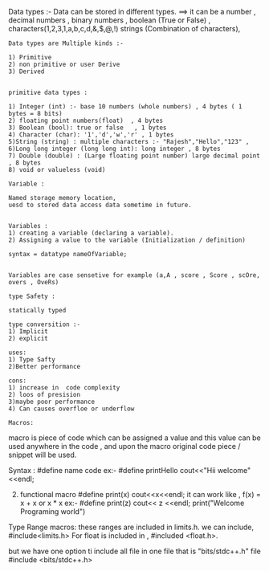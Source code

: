 Data types :-  Data can be stored in different types.
==> it can be a number , decimal numbers , binary numbers , boolean (True or False) , characters(1,2,3,1,a,b,c,d,&,$,@,!)
    strings (Combination of characters),


    Data types are Multiple kinds :-

    1) Primitive
    2) non primitive or user Derive
    3) Derived


    primitive data types :

    1) Integer (int) :- base 10 numbers (whole numbers) , 4 bytes ( 1 bytes = 8 bits)
    2) floating point numbers(float)  , 4 bytes
    3) Boolean (bool): true or false   , 1 bytes
    4) Character (char): '1','d','w','r' , 1 bytes
    5)String (string) : multiple characters :- "Rajesh","Hello","123" , 
    6)Long long integer (long long int): long integer , 8 bytes
    7) Double (double) : (Large floating point number) large decimal point , 8 bytes
    8) void or valueless (void)

    Variable :

    Named storage memory location,
    uesd to stored data access data sometime in future.


    Variables :
    1) creating a variable (declaring a variable).
    2) Assigning a value to the variable (Initialization / definition)

    syntax = datatype nameOfVariable;


    Variables are case sensetive for example (a,A , score , Score , scOre, overs , OveRs)

    type Safety :

    statically typed

    type conversition :-
    1) Implicit
    2) explicit

    uses:
    1) Type Safty
    2)Better performance

    cons:
    1) increase in  code complexity
    2) loos of presision
    3)maybe poor performance
    4) Can causes overfloe or underflow

    Macros:
macro is piece of code which can be assigned a value and this value can be used anywhere in the code , and upon the macro original code piece / snippet will be used.

Syntax : #define name code
ex:- #define printHello cout<<"Hii welcome"<<endl;

2) functional macro
#define print(x) cout<<x<<endl; 
it can work like , f(x) = x + x or x * x
ex:- #define print(z) cout<< z <<endl;
print("Welcome Programing world")

Type Range macros:
these ranges are included in limits.h.
we can include, #include<limits.h>
For float is included in , #included <float.h>.

but we have one option ti include all file in one file that is "bits/stdc++.h" file
#include <bits/stdc++.h>




    
